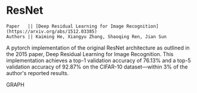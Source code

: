 # ResNet
```
Paper   || [Deep Residual Learning for Image Recognition](https://arxiv.org/abs/1512.03385)
Authors || Kaiming He, Xiangyu Zhang, Shaoqing Ren, Jian Sun
```

A pytorch implementation of the original ResNet architecture as outlined in the 2015 paper, Deep Residual Learning for Image Recognition. This implementation achieves a top-1 validation accuracy of 76.13% and a top-5 validation accuracy of 92.87% on the CIFAR-10 dataset—within 3% of the author's reported results.

GRAPH

